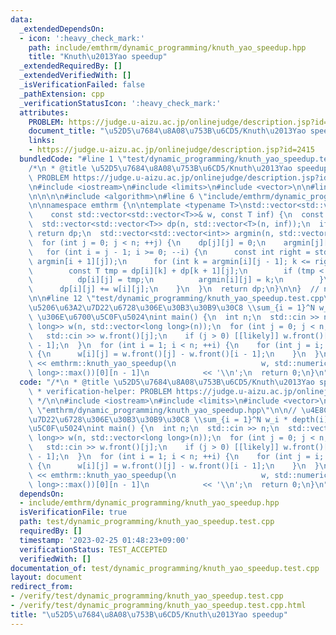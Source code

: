 ```yaml
---
data:
  _extendedDependsOn:
  - icon: ':heavy_check_mark:'
    path: include/emthrm/dynamic_programming/knuth_yao_speedup.hpp
    title: "Knuth\u2013Yao speedup"
  _extendedRequiredBy: []
  _extendedVerifiedWith: []
  _isVerificationFailed: false
  _pathExtension: cpp
  _verificationStatusIcon: ':heavy_check_mark:'
  attributes:
    PROBLEM: https://judge.u-aizu.ac.jp/onlinejudge/description.jsp?id=2415
    document_title: "\u52D5\u7684\u8A08\u753B\u6CD5/Knuth\u2013Yao speedup"
    links:
    - https://judge.u-aizu.ac.jp/onlinejudge/description.jsp?id=2415
  bundledCode: "#line 1 \"test/dynamic_programming/knuth_yao_speedup.test.cpp\"\n\
    /*\n * @title \u52D5\u7684\u8A08\u753B\u6CD5/Knuth\u2013Yao speedup\n *\n * verification-helper:\
    \ PROBLEM https://judge.u-aizu.ac.jp/onlinejudge/description.jsp?id=2415\n */\n\
    \n#include <iostream>\n#include <limits>\n#include <vector>\n\n#line 1 \"include/emthrm/dynamic_programming/knuth_yao_speedup.hpp\"\
    \n\n\n\n#include <algorithm>\n#line 6 \"include/emthrm/dynamic_programming/knuth_yao_speedup.hpp\"\
    \n\nnamespace emthrm {\n\ntemplate <typename T>\nstd::vector<std::vector<T>> knuth_yao_speedup(\n\
    \    const std::vector<std::vector<T>>& w, const T inf) {\n  const int n = w.size();\n\
    \  std::vector<std::vector<T>> dp(n, std::vector<T>(n, inf));\n  if (n == 0) [[unlikely]]\
    \ return dp;\n  std::vector<std::vector<int>> argmin(n, std::vector<int>(n, -1));\n\
    \  for (int j = 0; j < n; ++j) {\n    dp[j][j] = 0;\n    argmin[j][j] = j;\n \
    \   for (int i = j - 1; i >= 0; --i) {\n      const int right = std::min(j - 1,\
    \ argmin[i + 1][j]);\n      for (int k = argmin[i][j - 1]; k <= right; ++k) {\n\
    \        const T tmp = dp[i][k] + dp[k + 1][j];\n        if (tmp < dp[i][j]) {\n\
    \          dp[i][j] = tmp;\n          argmin[i][j] = k;\n        }\n      }\n\
    \      dp[i][j] += w[i][j];\n    }\n  }\n  return dp;\n}\n\n}  // namespace emthrm\n\
    \n\n#line 12 \"test/dynamic_programming/knuth_yao_speedup.test.cpp\"\n\n// \u4E8C\
    \u5206\u63A2\u7D22\u6728\u306E\u30B3\u30B9\u30C8 \\sum_{i = 1}^N w_i * depth(i)\
    \ \u306E\u6700\u5C0F\u5024\nint main() {\n  int n;\n  std::cin >> n;\n  std::vector<std::vector<long\
    \ long>> w(n, std::vector<long long>(n));\n  for (int j = 0; j < n; ++j) {\n \
    \   std::cin >> w.front()[j];\n    if (j > 0) [[likely]] w.front()[j] += w.front()[j\
    \ - 1];\n  }\n  for (int i = 1; i < n; ++i) {\n    for (int j = i; j < n; ++j)\
    \ {\n      w[i][j] = w.front()[j] - w.front()[i - 1];\n    }\n  }\n  std::cout\
    \ << emthrm::knuth_yao_speedup(\n                   w, std::numeric_limits<long\
    \ long>::max())[0][n - 1]\n            << '\\n';\n  return 0;\n}\n"
  code: "/*\n * @title \u52D5\u7684\u8A08\u753B\u6CD5/Knuth\u2013Yao speedup\n *\n\
    \ * verification-helper: PROBLEM https://judge.u-aizu.ac.jp/onlinejudge/description.jsp?id=2415\n\
    \ */\n\n#include <iostream>\n#include <limits>\n#include <vector>\n\n#include\
    \ \"emthrm/dynamic_programming/knuth_yao_speedup.hpp\"\n\n// \u4E8C\u5206\u63A2\
    \u7D22\u6728\u306E\u30B3\u30B9\u30C8 \\sum_{i = 1}^N w_i * depth(i) \u306E\u6700\
    \u5C0F\u5024\nint main() {\n  int n;\n  std::cin >> n;\n  std::vector<std::vector<long\
    \ long>> w(n, std::vector<long long>(n));\n  for (int j = 0; j < n; ++j) {\n \
    \   std::cin >> w.front()[j];\n    if (j > 0) [[likely]] w.front()[j] += w.front()[j\
    \ - 1];\n  }\n  for (int i = 1; i < n; ++i) {\n    for (int j = i; j < n; ++j)\
    \ {\n      w[i][j] = w.front()[j] - w.front()[i - 1];\n    }\n  }\n  std::cout\
    \ << emthrm::knuth_yao_speedup(\n                   w, std::numeric_limits<long\
    \ long>::max())[0][n - 1]\n            << '\\n';\n  return 0;\n}\n"
  dependsOn:
  - include/emthrm/dynamic_programming/knuth_yao_speedup.hpp
  isVerificationFile: true
  path: test/dynamic_programming/knuth_yao_speedup.test.cpp
  requiredBy: []
  timestamp: '2023-02-25 01:48:23+09:00'
  verificationStatus: TEST_ACCEPTED
  verifiedWith: []
documentation_of: test/dynamic_programming/knuth_yao_speedup.test.cpp
layout: document
redirect_from:
- /verify/test/dynamic_programming/knuth_yao_speedup.test.cpp
- /verify/test/dynamic_programming/knuth_yao_speedup.test.cpp.html
title: "\u52D5\u7684\u8A08\u753B\u6CD5/Knuth\u2013Yao speedup"
---
```

